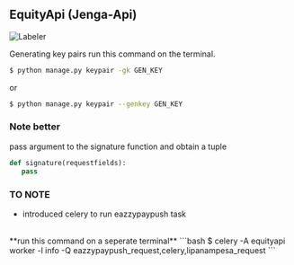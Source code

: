 ## EquityApi (Jenga-Api) 
  

![Labeler](https://github.com/justabeginner-team/EquityApi/workflows/Labeler/badge.svg)

Generating key pairs
  run this command on the terminal.
```bash
$ python manage.py keypair -gk GEN_KEY  
```
or
```bash
$ python manage.py keypair --genkey GEN_KEY 
```
 ### Note better 
  pass argument to the signature function and obtain a tuple 
  
 ```python
def signature(requestfields):
    pass
``` 
 ### TO NOTE
- introduced celery to run eazzypaypush task
<br />
**run this command on a seperate terminal**
```bash
$ celery -A equityapi worker -l info -Q eazzypaypush_request,celery,lipanampesa_request
```




